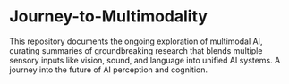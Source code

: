 # Journey-to-Multimodality
This repository documents the ongoing exploration of multimodal AI, curating summaries of groundbreaking research that blends multiple sensory inputs like vision, sound, and language into unified AI systems. A journey into the future of AI perception and cognition.
